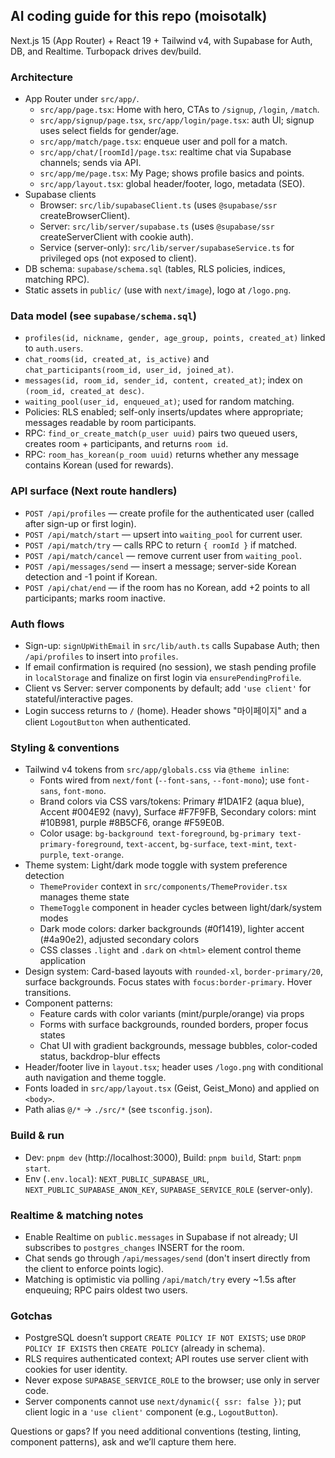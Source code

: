 ## AI coding guide for this repo (moisotalk)

Next.js 15 (App Router) + React 19 + Tailwind v4, with Supabase for Auth, DB, and Realtime. Turbopack drives dev/build.

### Architecture

- App Router under `src/app/`.
  - `src/app/page.tsx`: Home with hero, CTAs to `/signup`, `/login`, `/match`.
  - `src/app/signup/page.tsx`, `src/app/login/page.tsx`: auth UI; signup uses select fields for gender/age.
  - `src/app/match/page.tsx`: enqueue user and poll for a match.
  - `src/app/chat/[roomId]/page.tsx`: realtime chat via Supabase channels; sends via API.
  - `src/app/me/page.tsx`: My Page; shows profile basics and points.
  - `src/app/layout.tsx`: global header/footer, logo, metadata (SEO).
- Supabase clients
  - Browser: `src/lib/supabaseClient.ts` (uses `@supabase/ssr` createBrowserClient).
  - Server: `src/lib/server/supabase.ts` (uses `@supabase/ssr` createServerClient with cookie auth).
  - Service (server-only): `src/lib/server/supabaseService.ts` for privileged ops (not exposed to client).
- DB schema: `supabase/schema.sql` (tables, RLS policies, indices, matching RPC).
- Static assets in `public/` (use with `next/image`), logo at `/logo.png`.

### Data model (see `supabase/schema.sql`)

- `profiles(id, nickname, gender, age_group, points, created_at)` linked to `auth.users`.
- `chat_rooms(id, created_at, is_active)` and `chat_participants(room_id, user_id, joined_at)`.
- `messages(id, room_id, sender_id, content, created_at)`; index on `(room_id, created_at desc)`.
- `waiting_pool(user_id, enqueued_at)`; used for random matching.
- Policies: RLS enabled; self-only inserts/updates where appropriate; messages readable by room participants.
- RPC: `find_or_create_match(p_user uuid)` pairs two queued users, creates room + participants, and returns `room id`.
- RPC: `room_has_korean(p_room uuid)` returns whether any message contains Korean (used for rewards).

### API surface (Next route handlers)

- `POST /api/profiles` — create profile for the authenticated user (called after sign-up or first login).
- `POST /api/match/start` — upsert into `waiting_pool` for current user.
- `POST /api/match/try` — calls RPC to return `{ roomId }` if matched.
- `POST /api/match/cancel` — remove current user from `waiting_pool`.
- `POST /api/messages/send` — insert a message; server-side Korean detection and -1 point if Korean.
- `POST /api/chat/end` — if the room has no Korean, add +2 points to all participants; marks room inactive.

### Auth flows

- Sign-up: `signUpWithEmail` in `src/lib/auth.ts` calls Supabase Auth; then `/api/profiles` to insert into `profiles`.
- If email confirmation is required (no session), we stash pending profile in `localStorage` and finalize on first login via `ensurePendingProfile`.
- Client vs Server: server components by default; add `'use client'` for stateful/interactive pages.
- Login success returns to `/` (home). Header shows "마이페이지" and a client `LogoutButton` when authenticated.

### Styling & conventions

- Tailwind v4 tokens from `src/app/globals.css` via `@theme inline`:
  - Fonts wired from `next/font` (`--font-sans`, `--font-mono`); use `font-sans`, `font-mono`.
  - Brand colors via CSS vars/tokens: Primary #1DA1F2 (aqua blue), Accent #004E92 (navy), Surface #F7F9FB, Secondary colors: mint #10B981, purple #8B5CF6, orange #F59E0B.
  - Color usage: `bg-background text-foreground`, `bg-primary text-primary-foreground`, `text-accent`, `bg-surface`, `text-mint`, `text-purple`, `text-orange`.
- Theme system: Light/dark mode toggle with system preference detection
  - `ThemeProvider` context in `src/components/ThemeProvider.tsx` manages theme state
  - `ThemeToggle` component in header cycles between light/dark/system modes
  - Dark mode colors: darker backgrounds (#0f1419), lighter accent (#4a90e2), adjusted secondary colors
  - CSS classes `.light` and `.dark` on `<html>` element control theme application
- Design system: Card-based layouts with `rounded-xl`, `border-primary/20`, surface backgrounds. Focus states with `focus:border-primary`. Hover transitions.
- Component patterns: 
  - Feature cards with color variants (mint/purple/orange) via props
  - Forms with surface backgrounds, rounded borders, proper focus states
  - Chat UI with gradient backgrounds, message bubbles, color-coded status, backdrop-blur effects
- Header/footer live in `layout.tsx`; header uses `/logo.png` with conditional auth navigation and theme toggle.
- Fonts loaded in `src/app/layout.tsx` (Geist, Geist_Mono) and applied on `<body>`.
- Path alias `@/*` → `./src/*` (see `tsconfig.json`).

### Build & run

- Dev: `pnpm dev` (http://localhost:3000), Build: `pnpm build`, Start: `pnpm start`.
- Env (`.env.local`): `NEXT_PUBLIC_SUPABASE_URL`, `NEXT_PUBLIC_SUPABASE_ANON_KEY`, `SUPABASE_SERVICE_ROLE` (server-only).

### Realtime & matching notes

- Enable Realtime on `public.messages` in Supabase if not already; UI subscribes to `postgres_changes` INSERT for the room.
- Chat sends go through `/api/messages/send` (don't insert directly from the client to enforce points logic).
- Matching is optimistic via polling `/api/match/try` every ~1.5s after enqueuing; RPC pairs oldest two users.

### Gotchas

- PostgreSQL doesn’t support `CREATE POLICY IF NOT EXISTS`; use `DROP POLICY IF EXISTS` then `CREATE POLICY` (already in schema).
- RLS requires authenticated context; API routes use server client with cookies for user identity.
- Never expose `SUPABASE_SERVICE_ROLE` to the browser; use only in server code.
- Server components cannot use `next/dynamic({ ssr: false })`; put client logic in a `'use client'` component (e.g., `LogoutButton`).

Questions or gaps? If you need additional conventions (testing, linting, component patterns), ask and we’ll capture them here.
